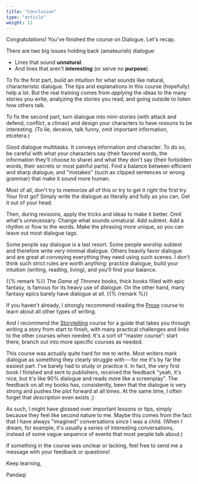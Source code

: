 ```yaml
---
title: "Conclusion"
type: "article"
weight: 11
---
```


Congratulations! You've finished the course on Dialogue. Let's recap.

There are two big issues holding back (amateurish) dialogue:

* Lines that sound **unnatural**.
* And lines that aren't **interesting** (or serve no **purpose**).

To fix the first part, build an intuition for what sounds like natural, characteristic dialogue. The tips and explanations in this course (hopefully) help a lot. But the real training comes from _applying_ the ideas to the many stories you write, analyzing the stories you read, and going outside to listen how others talk. 

To fix the second part, turn dialogue into mini-stories (with attack and defend, conflict, a climax) and design your characters to have _reasons_ to be interesting. (To lie, deceive, talk funny, omit important information, etcetera.)

Good dialogue multitasks. It conveys information _and_ character. To do so, be careful with what your characters say (their favored words, the information they'll choose to share) and what they don't say (their forbidden words, their secrets or most painful parts). Find a balance between efficient and sharp dialogue, and "mistakes" (such as clipped sentences or wrong grammar) that make it sound more human.

Most of all, don't try to memorize all of this or try to get it right the first try. Your first go? Simply write the dialogue as literally and fully as you can. Get it out of your head.

Then, during revisions, apply the tricks and ideas to make it better. Omit what's unnecessary. Change what sounds unnatural. Add subtext. Add a rhythm or flow to the words. Make the phrasing more unique, so you can leave out most dialogue tags.

Some people say dialogue is a last resort. Some people worship subtext and therefore write very minimal dialogue. Others heavily favor dialogue and are great at conveying everything they need using such scenes. I don't think such strict rules are worth anything: practice dialogue, build your intuition (writing, reading, living), and you'll find your balance.

{{% remark %}}
The _Game of Thrones_ books, thick books filled with epic fantasy, is famous for its heavy use of dialogue. On the other hand, many fantasy epics barely have dialogue at all.
{{% /remark %}}

If you haven't already, I strongly recommend reading the [Prose](../../prose/) course to learn about all other types of writing.

And I recommend the [Storytelling](../../storytelling/) course for a guide that takes you through writing a story from start to finish, with many practical challenges and links to the other courses when needed. It's a sort of "master course": start there, branch out into more specific courses as needed.

This course was actually quite hard for me to write. Most writers mark dialogue as something they clearly struggle with---for me it's by far the easiest part. I've barely had to study or practice it. In fact, the very first book I finished and sent to publishers, received the feedback "yeah, it's nice, but it's like 90% dialogue and reads more like a screenplay". The feedback on all my books has, consistently, been that the dialogue is very strong and pushes the plot forward at all times. At the same time, I often forget that _description_ even exists ;)

As such, I might have glossed over important lessons or tips, simply because they feel like second nature to me. Maybe this comes from the fact that I have always "imagined" conversations since I was a child. (When I dream, for example, it's usually a series of interesting conversations, instead of some vague sequence of events that most people talk about.) 

If something in the course was unclear or lacking, feel free to send me a message with your feedback or questions!

Keep learning,

Pandaqi